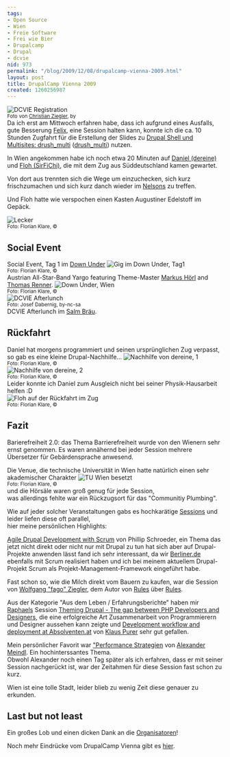 ```yaml
---
tags:
- Open Source
- Wien
- Freie Software
- Frei wie Bier
- Drupalcamp
- Drupal
- dcvie
nid: 973
permalink: "/blog/2009/12/08/drupalcamp-vienna-2009.html"
layout: post
title: DrupalCamp Vienna 2009
created: 1260256987
---
```

<img src="http://farm3.static.flickr.com/2674/4138425131_29e7fb4930.jpg" alt="DCVIE Registration" /><br />
<small>Foto von <a href="http://zites.net/">Christian Ziegler</a>, by</small><br />
Da ich erst am Mittwoch erfahren habe, dass ich aufgrund eines Ausfalls, gute Besserung <a href="http://felix.delattre.de/">Felix</a>, eine Session halten kann,
konnte ich die ca. 10 Stunden Zugfahrt für die Erstellung der Slides zu <a href="http://drupalcamp.at/sessions/drupal-shell-und-multisites-drushmulti">Drupal Shell und Multisites: drush_multi</a> (<a href="http://drupal.org/project/drush_multi">drush_multi</a>) nutzen.
<p>In Wien angekommen habe ich noch etwa 20 Minuten auf <a href="http://freeblogger.org">Daniel (dereine)</a> 
und <a href="http://florian-klare">Floh (SirFiChi)</a>, die mit dem Zug aus Süddeutschland kamen gewartet.
</p>
<!--break-->
<p>
Von dort aus trennten sich die Wege um einzuchecken, sich kurz frischzumachen und sich kurz danch wieder im <a href="http://www.nelsons.at/">Nelsons</a> zu treffen.
</p>
Und Floh hatte wie verspochen einen Kasten Augustiner Edelstoff im Gepäck.
<p>
<img src="/sites/netzaffe.de/files/dcvie/SirFiChi-und-fl3a-im-hotel-tag0.jpeg" alt="Lecker" /><br />
<small>Foto: Florian Klare, &copy;</small><br />
</p> 
<h2>Social Event</h2>
Social Event, Tag 1 im <a href="http://www.downunder.at/">Down Under</a>
<img src="/sites/netzaffe.de/files/dcvie/thomas-renner-gig-im-down-under-wien.jpeg" alt="Gig im Down Under, Tag1" /><br />
<small>Foto: Florian Klare, &copy;</small><br />
Austrian All-Star-Band Yargo featuring Theme-Master <a href="http://www.designpraxis.at/">Markus Hörl</a> and <a href="http://groove.at/">Thomas Renner</a>.
<img src="/sites/netzaffe.de/files/dcvie/down-under-wien.jpeg" alt="Down Under, Wien" /><br />
<small>Foto: Florian Klare, &copy;</small><br />
<img src="http://farm3.static.flickr.com/2725/4141555629_37441ff89f.jpg" alt="DCVIE Afterlunch" /><br />
<small>Foto: Josef Dabernig, by-nc-sa</small><br />
DCVIE Afterlunch im <a href="http://www.salmbraeu.com/">Salm Bräu</a>.

<h2>Rückfahrt</h2>
Daniel hat morgens programmiert und seinen ursprünglichen Zug verpasst, so gab es eine kleine Drupal-Nachhilfe...
<img src="/sites/netzaffe.de/files/dcvie/nachhilfe-von-dereine-im-zug-tag3.jpeg" alt="Nachhilfe von dereine, 1" /><br />
<small>Foto: Florian Klare, &copy;</small><br />
<img src="/sites/netzaffe.de/files/dcvie/nachhilfe-von-dereine-im-zug-tag3-2.jpeg" alt="Nachhilfe von dereine, 2" /><br />
<small>Foto: Florian Klare, &copy;</small><br />
Leider konnte ich Daniel zum Ausgleich nicht bei seiner Physik-Hausarbeit helfen :D<br />
<img src="/sites/netzaffe.de/files/dcvie/sirfichi-im-zug-tag3.jpeg" alt="Floh auf der Rückfahrt im Zug" /><br />
<small>Foto: Florian Klare, &copy;</small><br />
<h2>Fazit</h2>
Barierefreiheit 2.0: das Thema Barrierefreiheit wurde von den Wienern sehr ernst genommen. 
Es waren annähernd bei jeder Session mehrere Übersetzer für Gebärdensprache anwesend.
<p>Die Venue, die technische Universität in Wien hatte natürlich einen sehr akademischer Charakter 
<img src="/sites/netzaffe.de/files/dcvie/tu-wien-besetzt.jpeg" alt="TU Wien besetzt" /><br />
<small>Foto: Florian Klare, &copy;</small><br />
und die Hörsäle waren groß genug für jede Session,<br />was allerdings fehlte war ein Rückzugsort für das "Communitiy Plumbing".<p>
<p>Wie auf jeder solcher Veranstaltungen gabs es hochkarätige <a href="http://drupalcamp.at/sessions/the-schedule">Sessions</a> und leider liefen diese oft parallel,<br />
hier meine persönlichen Highlights:</p>
<p>
<a href="http://drupalcamp.at/sessions/agile-drupal-development-scrum">Agile Drupal Development with Scrum</a> von Phillip Schroeder, 
ein Thema das jetzt nicht direkt oder nicht nur mit Drupal zu tun hat sich aber auf Drupal-Projekte anwenden lässt 
fand ich sehr interessant, da wir <a href="http://berliner.de">Berliner.de</a>
ebenfalls mit Scrum realisiert haben und ich bei meinem aktuellem Drupal-Projekt Scrum als Projekt-Management-Framework eingeführt habe.
<p>
Fast schon so, wie die Milch direkt vom Bauern zu kaufen, war die Session von <a href="http://more.zites.net">Wolfgang "fago" Ziegler</a>, dem Autor von <a href="http://drupal.org/project/rules">Rules</a> über <a  href="http://drupalcamp.at/sessions/rules-how-leverage-rule-based-automation">Rules</a>.
</p>
<p>
Aus der Kategorie "Aus dem Leben / Erfahrungsberichte" haben mir <a href="http://rapsli.ch">Raphaels</a> Session <a href="http://drupalcamp.at/sessions/theming-drupal-gap-between-php-developers-and-designers-0">Theming Drupal - The gap between PHP Developers and Designers</a>, die eine erfolgreiche Art Zusammenarbeit von Programmierern und Designer aussehen kann zeigte und <a href="http://drupalcamp.at/sessions/development-workflow-and-deployment-prokarriere">Development workflow and deployment at Absolventen.at</a> von <a href="https://klausi.fsinf.at">Klaus Purer</a> sehr gut gefallen.
<p>
</p>
<p>
Mein persönlicher Favorit war <a href="http://drupalcamp.at/sessions/performance-strategien">"Performance Strategien</a> von <a href="http://squatlabs.de">Alexander Meindl</a>.
Ein hochinterssantes Thema.<br />
Obwohl Alexander noch einen Tag später als ich erfahren, dass er mit seiner Session nachgerückt ist, war der Zeitahmen für diese Session fast schon zu kurz.
</p>
<p>
Wien ist eine tolle Stadt, leider blieb zu wenig Zeit diese genauer zu erkunden.</p>
<h2>Last but not least</h2>
Ein großes Lob und einen dicken Dank an die <a href="http://drupalcamp.at/faq/organizers">Organisatoren</a>!
<p>Noch mehr Eindrücke vom DrupalCamp Vienna gibt es <a href="http://www.flickr.com/search/?w=all&q=dcvie&m=tags">hier</a>.

